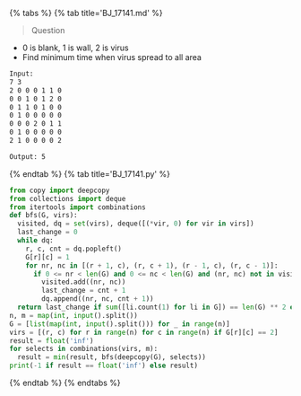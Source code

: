 {% tabs %}
{% tab title='BJ_17141.md' %}

> Question

* 0 is blank, 1 is wall, 2 is virus
* Find minimum time when virus spread to all area

```txt
Input:
7 3
2 0 0 0 1 1 0
0 0 1 0 1 2 0
0 1 1 0 1 0 0
0 1 0 0 0 0 0
0 0 0 2 0 1 1
0 1 0 0 0 0 0
2 1 0 0 0 0 2

Output: 5
```

{% endtab %}
{% tab title='BJ_17141.py' %}

```py
from copy import deepcopy
from collections import deque
from itertools import combinations
def bfs(G, virs):
  visited, dq = set(virs), deque([(*vir, 0) for vir in virs])
  last_change = 0
  while dq:
    r, c, cnt = dq.popleft()
    G[r][c] = 1
    for nr, nc in [(r + 1, c), (r, c + 1), (r - 1, c), (r, c - 1)]:
      if 0 <= nr < len(G) and 0 <= nc < len(G) and (nr, nc) not in visited and G[nr][nc] != 1:
        visited.add((nr, nc))
        last_change = cnt + 1
        dq.append((nr, nc, cnt + 1))
  return last_change if sum([li.count(1) for li in G]) == len(G) ** 2 else float('inf')
n, m = map(int, input().split())
G = [list(map(int, input().split())) for _ in range(n)]
virs = [(r, c) for r in range(n) for c in range(n) if G[r][c] == 2]
result = float('inf')
for selects in combinations(virs, m):
  result = min(result, bfs(deepcopy(G), selects))
print(-1 if result == float('inf') else result)
```

{% endtab %}
{% endtabs %}
